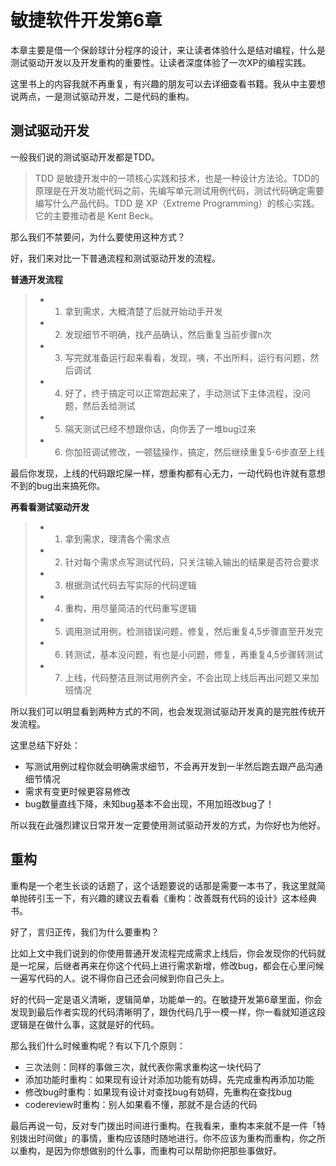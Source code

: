 # 敏捷软件开发第6章

本章主要是借一个保龄球计分程序的设计，来让读者体验什么是结对编程，什么是测试驱动开发以及开发重构的重要性。让读者深度体验了一次XP的编程实践。

这里书上的内容我就不再重复，有兴趣的朋友可以去详细查看书籍。我从中主要想说两点，一是测试驱动开发，二是代码的重构。



## 测试驱动开发

一般我们说的测试驱动开发都是TDD。

> TDD 是敏捷开发中的一项核心实践和技术，也是一种设计方法论。TDD的原理是在开发功能代码之前，先编写单元测试用例代码，测试代码确定需要编写什么产品代码。TDD 是 XP（Extreme Programming）的核心实践。它的主要推动者是 Kent Beck。

那么我们不禁要问，为什么要使用这种方式？

好，我们来对比一下普通流程和测试驱动开发的流程。

**普通开发流程**

> - 1. 拿到需求，大概清楚了后就开始动手开发
> - 2. 发现细节不明确，找产品确认，然后重复当前步骤n次
> - 3. 写完就准备运行起来看看，发现，咦，不出所料，运行有问题，然后调试
> - 4. 好了，终于搞定可以正常跑起来了，手动测试下主体流程，没问题，然后丢给测试
> - 5. 隔天测试已经不想跟你话，向你丢了一堆bug过来
> - 6. 你加班调试修改，一顿猛操作，搞定，然后继续重复5-6步直至上线

最后你发现，上线的代码跟坨屎一样，想重构都有心无力，一动代码也许就有意想不到的bug出来搞死你。

**再看看测试驱动开发**

> - 1. 拿到需求，理清各个需求点
> - 2. 针对每个需求点写测试代码，只关注输入输出的结果是否符合要求
> - 3. 根据测试代码去写实际的代码逻辑
> - 4. 重构，用尽量简洁的代码重写逻辑
> - 5. 调用测试用例，检测错误问题，修复，然后重复4,5步骤直至开发完
> - 6. 转测试，基本没问题，有也是小问题，修复，再重复4,5步骤转测试
> - 7. 上线，代码整洁且测试用例齐全，不会出现上线后再出问题又来加班情况

所以我们可以明显看到两种方式的不同，也会发现测试驱动开发真的是完胜传统开发流程。

这里总结下好处：

- 写测试用例过程你就会明确需求细节，不会再开发到一半然后跑去跟产品沟通细节情况
- 需求有变更时候更容易修改
- bug数量直线下降，未知bug基本不会出现，不用加班改bug了！

所以我在此强烈建议日常开发一定要使用测试驱动开发的方式，为你好也为他好。



## 重构

重构是一个老生长谈的话题了，这个话题要说的话那是需要一本书了，我这里就简单抛砖引玉一下，有兴趣的建议去看看《重构：改善既有代码的设计》这本经典书。

好了，言归正传，我们为什么要重构？

比如上文中我们说到的你使用普通开发流程完成需求上线后，你会发现你的代码就是一坨屎，后继者再来在你这个代码上进行需求新增，修改bug，都会在心里问候一遍写代码的人。说不得你自己还会问候到你自己头上。

好的代码一定是语义清晰，逻辑简单，功能单一的。在敏捷开发第6章里面，你会发现到最后作者实现的代码清晰明了，跟伪代码几乎一模一样，你一看就知道这段逻辑是在做什么事，这就是好的代码。

那么我们什么时候重构呢？有以下几个原则：

- 三次法则：同样的事做三次，就代表你需求重构这一块代码了
- 添加功能时重构：如果现有设计对添加功能有妨碍，先完成重构再添加功能
- 修改bug时重构：如果现有设计对查找bug有妨碍，先重构在查找bug
- codereview时重构：别人如果看不懂，那就不是合适的代码

最后再说一句，反对专门拨出时间进行重构。在我看来，重构本来就不是一件「特别拨出时间做」的事情，重构应该随时随地进行。你不应该为重构而重构，你之所以重构，是因为你想做别的什么事，而重构可以帮助你把那些事做好。

